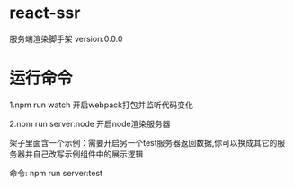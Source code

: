 # react-ssr
服务端渲染脚手架
version:0.0.0
# 运行命令
<p>1.npm run watch  开启webpack打包并监听代码变化</p>
<p>2.npm run server:node  开启node渲染服务器</p>
<p>架子里面含一个示例：需要开启另一个test服务器返回数据,你可以换成其它的服务器并自己改写示例组件中的展示逻辑</p>
<p>命令: npm run server:test</p>

